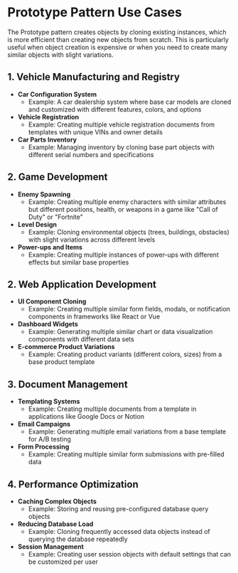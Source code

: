 
# Prototype Pattern Use Cases

The Prototype pattern creates objects by cloning existing instances, which is more efficient than creating new objects from scratch. This is particularly useful when object creation is expensive or when you need to create many similar objects with slight variations.

## 1. Vehicle Manufacturing and Registry
- **Car Configuration System**
  - Example: A car dealership system where base car models are cloned and customized with different features, colors, and options
- **Vehicle Registration**
  - Example: Creating multiple vehicle registration documents from templates with unique VINs and owner details
- **Car Parts Inventory**
  - Example: Managing inventory by cloning base part objects with different serial numbers and specifications

## 2. Game Development
- **Enemy Spawning**
  - Example: Creating multiple enemy characters with similar attributes but different positions, health, or weapons in a game like "Call of Duty" or "Fortnite"
- **Level Design**
  - Example: Cloning environmental objects (trees, buildings, obstacles) with slight variations across different levels
- **Power-ups and Items**
  - Example: Creating multiple instances of power-ups with different effects but similar base properties

## 2. Web Application Development
- **UI Component Cloning**
  - Example: Creating multiple similar form fields, modals, or notification components in frameworks like React or Vue
- **Dashboard Widgets**
  - Example: Generating multiple similar chart or data visualization components with different data sets
- **E-commerce Product Variations**
  - Example: Creating product variants (different colors, sizes) from a base product template

## 3. Document Management
- **Templating Systems**
  - Example: Creating multiple documents from a template in applications like Google Docs or Notion
- **Email Campaigns**
  - Example: Generating multiple email variations from a base template for A/B testing
- **Form Processing**
  - Example: Creating multiple similar form submissions with pre-filled data

## 4. Performance Optimization
- **Caching Complex Objects**
  - Example: Storing and reusing pre-configured database query objects
- **Reducing Database Load**
  - Example: Cloning frequently accessed data objects instead of querying the database repeatedly
- **Session Management**
  - Example: Creating user session objects with default settings that can be customized per user
